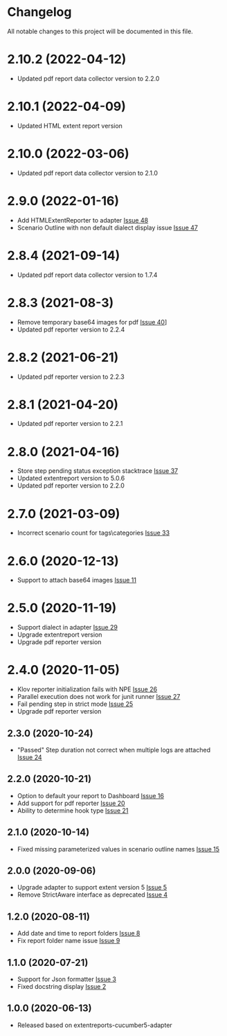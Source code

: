 # Changelog
All notable changes to this project will be documented in this file.

# 2.10.2 (2022-04-12)

* Updated pdf report data collector version to 2.2.0

# 2.10.1 (2022-04-09)
* Updated HTML extent report version

# 2.10.0 (2022-03-06)

* Updated pdf report data collector version to 2.1.0

# 2.9.0 (2022-01-16)

* Add HTMLExtentReporter to adapter [Issue 48](https://github.com/grasshopper7/extentreports-cucumber6-adapter/issues/48)
* Scenario Outline with non default dialect display issue [Issue 47](https://github.com/grasshopper7/extentreports-cucumber6-adapter/issues/47)

# 2.8.4 (2021-09-14)

* Updated pdf report data collector version to 1.7.4

# 2.8.3 (2021-08-3)

* Remove temporary base64 images for pdf [Issue 40](https://github.com/grasshopper7/extentreports-cucumber6-adapter/issues/40)]
* Updated pdf reporter version to 2.2.4

# 2.8.2 (2021-06-21)

* Updated pdf reporter version to 2.2.3

# 2.8.1 (2021-04-20)

* Updated pdf reporter version to 2.2.1

# 2.8.0 (2021-04-16)

* Store step pending status exception stacktrace [Issue 37](https://github.com/grasshopper7/extentreports-cucumber6-adapter/issues/37)
* Updated extentreport version to 5.0.6
* Updated pdf reporter version to 2.2.0

# 2.7.0 (2021-03-09)

* Incorrect scenario count for tags\categories [Issue 33](https://github.com/grasshopper7/extentreports-cucumber6-adapter/issues/33)

# 2.6.0 (2020-12-13)

* Support to attach base64 images [Issue 11](https://github.com/grasshopper7/extentreports-cucumber6-adapter/issues/11)

# 2.5.0 (2020-11-19)

* Support dialect in adapter [Issue 29](https://github.com/grasshopper7/extentreports-cucumber6-adapter/issues/29)
* Upgrade extentreport version
* Upgrade pdf reporter version

# 2.4.0 (2020-11-05)

* Klov reporter initialization fails with NPE [Issue 26](https://github.com/grasshopper7/extentreports-cucumber6-adapter/issues/26)
* Parallel execution does not work for junit runner [Issue 27](https://github.com/grasshopper7/extentreports-cucumber6-adapter/issues/27)
* Fail pending step in strict mode [Issue 25](https://github.com/grasshopper7/extentreports-cucumber6-adapter/issues/25)
* Upgrade pdf reporter version

## 2.3.0 (2020-10-24)

* "Passed" Step duration not correct when multiple logs are attached [Issue 24](https://github.com/grasshopper7/extentreports-cucumber6-adapter/issues/24)

## 2.2.0 (2020-10-21)

* Option to default your report to Dashboard [Issue 16](https://github.com/grasshopper7/extentreports-cucumber6-adapter/issues/16)
* Add support for pdf reporter [Issue 20](https://github.com/grasshopper7/extentreports-cucumber6-adapter/issues/20)
* Ability to determine hook type [Issue 21](https://github.com/grasshopper7/extentreports-cucumber6-adapter/issues/21)	

## 2.1.0 (2020-10-14)

* Fixed missing parameterized values in scenario outline names [Issue 15](https://github.com/grasshopper7/extentreports-cucumber6-adapter/issues/15)

## 2.0.0 (2020-09-06)

* Upgrade adapter to support extent version 5 [Issue 5](https://github.com/grasshopper7/extentreports-cucumber6-adapter/issues/5)
* Remove StrictAware interface as deprecated [Issue 4](https://github.com/grasshopper7/extentreports-cucumber6-adapter/issues/4)

## 1.2.0 (2020-08-11)

* Add date and time to report folders [Issue 8](https://github.com/grasshopper7/extentreports-cucumber6-adapter/issues/8)
* Fix report folder name issue [Issue 9](https://github.com/grasshopper7/extentreports-cucumber5-adapter/issues/9)

## 1.1.0 (2020-07-21)

* Support for Json formatter [Issue 3](https://github.com/grasshopper7/extentreports-cucumber6-adapter/issues/3)
* Fixed docstring display [Issue 2](https://github.com/grasshopper7/extentreports-cucumber6-adapter/issues/2)

## 1.0.0 (2020-06-13)

* Released based on extentreports-cucumber5-adapter
